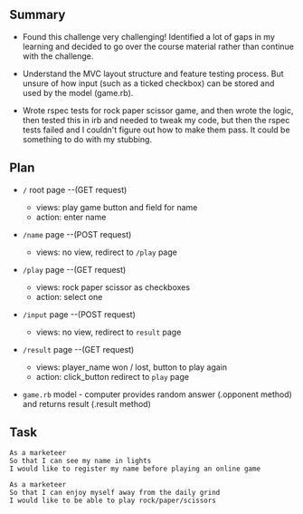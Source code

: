 Summary
----
* Found this challenge very challenging! Identified a lot of gaps in my learning and decided to go over the course material rather than continue with the challenge.

* Understand the MVC layout structure and feature testing process. But unsure of how input (such as a ticked checkbox) can be stored and used by the model (game.rb). 

* Wrote rspec tests for rock paper scissor game, and then wrote the logic, then tested this in irb and needed to tweak my code, but then the rspec tests failed and I couldn't figure out how to make them pass. It could be something to do with my stubbing. 


Plan
----
* `/` root page --(GET request) 
  * views: play game button and field for name 
  * action: enter name

* `/name` page --(POST request)
  * views: no view, redirect to `/play` page

* `/play` page --(GET request)
  * views: rock paper scissor as checkboxes
  * action: select one

* `/input` page --(POST request)
  * views: no view, redirect to `result` page

* `/result` page --(GET request)
  * views: player_name won / lost, button to play again
  * action: click_button redirect to `play` page 

* `game.rb` model - computer provides random answer (.opponent method) and returns result (.result method)

Task
----

```
As a marketeer
So that I can see my name in lights
I would like to register my name before playing an online game

As a marketeer
So that I can enjoy myself away from the daily grind
I would like to be able to play rock/paper/scissors
```
